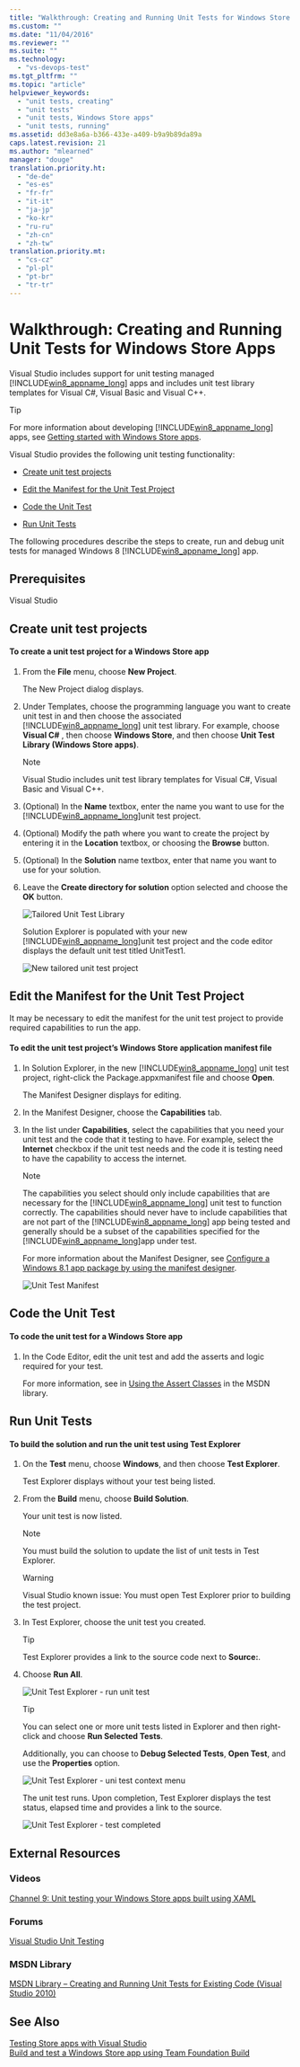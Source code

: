 ```yaml
---
title: "Walkthrough: Creating and Running Unit Tests for Windows Store Apps | Microsoft Docs"
ms.custom: ""
ms.date: "11/04/2016"
ms.reviewer: ""
ms.suite: ""
ms.technology: 
  - "vs-devops-test"
ms.tgt_pltfrm: ""
ms.topic: "article"
helpviewer_keywords: 
  - "unit tests, creating"
  - "unit tests"
  - "unit tests, Windows Store apps"
  - "unit tests, running"
ms.assetid: dd3e8a6a-b366-433e-a409-b9a9b89da89a
caps.latest.revision: 21
ms.author: "mlearned"
manager: "douge"
translation.priority.ht: 
  - "de-de"
  - "es-es"
  - "fr-fr"
  - "it-it"
  - "ja-jp"
  - "ko-kr"
  - "ru-ru"
  - "zh-cn"
  - "zh-tw"
translation.priority.mt: 
  - "cs-cz"
  - "pl-pl"
  - "pt-br"
  - "tr-tr"
---
```

# Walkthrough: Creating and Running Unit Tests for Windows Store Apps
Visual Studio includes support for unit testing managed [!INCLUDE[win8_appname_long](../debugger/includes/win8_appname_long_md.md)] apps and includes unit test library templates for Visual C#, Visual Basic and Visual C++.  
  
> [!TIP]
>  For more information about developing [!INCLUDE[win8_appname_long](../debugger/includes/win8_appname_long_md.md)] apps, see [Getting started with Windows Store apps](http://go.microsoft.com/fwlink/?LinkID=241410).  
  
 Visual Studio provides the following unit testing functionality:  
  
-   [Create unit test projects](#CreateAndRunUnitTestWin8Tailored_Create)  
  
-   [Edit the Manifest for the Unit Test Project](#CreateAndRunUnitTestWin8Tailored_Manifest)  
  
-   [Code the Unit Test](#CreateAndRunUnitTestWin8Tailored_Code)  
  
-   [Run Unit Tests](#CreateAndRunUnitTestWin8Tailored_Run)  
  
 The following procedures describe the steps to create, run and debug unit tests for managed Windows 8 [!INCLUDE[win8_appname_long](../debugger/includes/win8_appname_long_md.md)] app.  
  
## Prerequisites  
 Visual Studio  
  
##  <a name="CreateAndRunUnitTestWin8Tailored_Create"></a> Create unit test projects  
  
#### To create a unit test project for a Windows Store app  
  
1.  From the **File** menu, choose **New Project**.  
  
     The New Project dialog displays.  
  
2.  Under Templates, choose the programming language you want to create unit test in and then choose the associated [!INCLUDE[win8_appname_long](../debugger/includes/win8_appname_long_md.md)] unit test library. For example, choose **Visual C#** , then choose **Windows Store**, and then choose **Unit Test Library (Windows Store apps)**.  
  
    > [!NOTE]
    >  Visual Studio includes unit test library templates for Visual C#, Visual Basic and Visual C++.  
  
3.  (Optional) In the **Name** textbox, enter the name you want to use for the [!INCLUDE[win8_appname_long](../debugger/includes/win8_appname_long_md.md)]unit test project.  
  
4.  (Optional) Modify the path where you want to create the project by entering it in the **Location** textbox, or choosing the **Browse** button.  
  
5.  (Optional) In the **Solution** name textbox, enter that name you want to use for your solution.  
  
6.  Leave the **Create directory for solution** option selected and choose the **OK** button.  
  
     ![Tailored Unit Test Library](../test/media/unit_test_win8_1.png "Unit_Test_Win8_1")  
  
     Solution Explorer is populated with your new [!INCLUDE[win8_appname_long](../debugger/includes/win8_appname_long_md.md)]unit test project and the code editor displays the default unit test titled UnitTest1.  
  
     ![New tailored unit test project](../test/media/unit_test_win8_unittestexplorer_newprojectcreated.png "Unit_Test_Win8_UnitTestExplorer_NewProjectCreated")  
  
##  <a name="CreateAndRunUnitTestWin8Tailored_Manifest"></a> Edit the Manifest for the Unit Test Project  
 It may be necessary to edit the manifest for the unit test project to provide required capabilities to run the app.  
  
#### To edit the unit test project’s Windows Store application manifest file  
  
1.  In Solution Explorer, in the new [!INCLUDE[win8_appname_long](../debugger/includes/win8_appname_long_md.md)] unit test project, right-click the Package.appxmanifest file and choose **Open**.  
  
     The Manifest Designer displays for editing.  
  
2.  In the Manifest Designer, choose the **Capabilities** tab.  
  
3.  In the list under **Capabilities**, select the capabilities that you need your unit test and the code that it testing to have. For example, select the **Internet** checkbox if the unit test needs and the code it is testing need to have the capability to access the internet.  
  
    > [!NOTE]
    >  The capabilities you select should only include capabilities that are necessary for the [!INCLUDE[win8_appname_long](../debugger/includes/win8_appname_long_md.md)] unit test to function correctly. The capabilities should never have to include capabilities that are not part of the [!INCLUDE[win8_appname_long](../debugger/includes/win8_appname_long_md.md)] app being tested and generally should be a subset of the capabilities specified for the [!INCLUDE[win8_appname_long](../debugger/includes/win8_appname_long_md.md)]app under test.  
  
     For more information about the Manifest Designer, see [Configure a Windows 8.1 app package by using the manifest designer](../Topic/Configure%20a%20Windows%208.1%20app%20package%20by%20using%20the%20manifest%20designer.md).  
  
     ![Unit Test Manifest](../test/media/unit_test_win8_.png "Unit_Test_Win8_")  
  
##  <a name="CreateAndRunUnitTestWin8Tailored_Code"></a> Code the Unit Test  
  
#### To code the unit test for a Windows Store app  
  
1.  In the Code Editor, edit the unit test and add the asserts and logic required for your test.  
  
     For more information, see in [Using the Assert Classes](http://go.microsoft.com/fwlink/?LinkID=224991) in the MSDN library.  
  
##  <a name="CreateAndRunUnitTestWin8Tailored_Run"></a> Run Unit Tests  
  
#### To build the solution and run the unit test using Test Explorer  
  
1.  On the **Test** menu, choose **Windows**, and then choose **Test Explorer**.  
  
     Test Explorer displays without your test being listed.  
  
2.  From the **Build** menu, choose **Build Solution**.  
  
     Your unit test is now listed.  
  
    > [!NOTE]
    >  You must build the solution to update the list of unit tests in Test Explorer.  
  
    > [!WARNING]
    >  Visual Studio known issue: You must open Test Explorer prior to building the test project.  
  
3.  In Test Explorer, choose the unit test you created.  
  
    > [!TIP]
    >  Test Explorer provides a link to the source code next to **Source:**.  
  
4.  Choose **Run All**.  
  
     ![Unit Test Explorer &#45; run unit test](../test/media/unit_test_win8_unittestexplorer_contextmenurun.png "Unit_Test_Win8_UnitTestExplorer_ContextMenuRun")  
  
    > [!TIP]
    >  You can select one or more unit tests listed in Explorer and then right-click and choose **Run Selected Tests**.  
    >   
    >  Additionally, you can choose to **Debug Selected Tests**, **Open Test**, and use the **Properties** option.  
    >   
    >  ![Unit Test Explorer &#45; uni test context menu](../test/media/unit_test_win8_unittestexplorer_contextmenu.png "Unit_Test_Win8_UnitTestExplorer_ContextMenu")  
  
     The unit test runs. Upon completion, Test Explorer displays the test status, elapsed time and provides a link to the source.  
  
     ![Unit Test Explorer &#45; test completed](../test/media/unit_test_win8_unittestexplorer_done.png "Unit_Test_Win8_UnitTestExplorer_Done")  
  
## External Resources  
  
### Videos  
 [Channel 9: Unit testing your Windows Store apps built using XAML](http://go.microsoft.com/fwlink/?LinkId=226285)  
  
### Forums  
 [Visual Studio Unit Testing](http://go.microsoft.com/fwlink/?LinkId=224477)  
  
### MSDN Library  
 [MSDN Library – Creating and Running Unit Tests for Existing Code (Visual Studio 2010)](http://go.microsoft.com/fwlink/?LinkID=223683)  
  
## See Also  
 [Testing Store apps with Visual Studio](../test/testing-store-apps-with-visual-studio.md)   
 [Build and test a Windows Store app using Team Foundation Build](../Topic/Build%20and%20test%20a%20Windows%20Store%20app%20using%20Team%20Foundation%20Build.md)